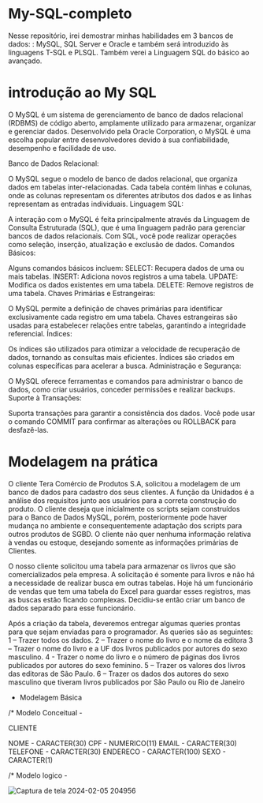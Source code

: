 # My-SQL-completo

Nesse repositório, irei demostrar minhas habilidades em 3 bancos de dados: : MySQL, SQL Server e Oracle e também será introduzido às linguagens T-SQL e PLSQL. Também verei a Linguagem SQL do básico ao avançado.

# introdução ao My SQL

O MySQL é um sistema de gerenciamento de banco de dados relacional (RDBMS) de código aberto, amplamente utilizado para armazenar, organizar e gerenciar dados. Desenvolvido pela Oracle Corporation, o MySQL é uma escolha popular entre desenvolvedores devido à sua confiabilidade, desempenho e facilidade de uso.

Banco de Dados Relacional:

O MySQL segue o modelo de banco de dados relacional, que organiza dados em tabelas inter-relacionadas.
Cada tabela contém linhas e colunas, onde as colunas representam os diferentes atributos dos dados e as linhas representam as entradas individuais.
Linguagem SQL:

A interação com o MySQL é feita principalmente através da Linguagem de Consulta Estruturada (SQL), que é uma linguagem padrão para gerenciar bancos de dados relacionais.
Com SQL, você pode realizar operações como seleção, inserção, atualização e exclusão de dados.
Comandos Básicos:

Alguns comandos básicos incluem:
SELECT: Recupera dados de uma ou mais tabelas.
INSERT: Adiciona novos registros a uma tabela.
UPDATE: Modifica os dados existentes em uma tabela.
DELETE: Remove registros de uma tabela.
Chaves Primárias e Estrangeiras:

O MySQL permite a definição de chaves primárias para identificar exclusivamente cada registro em uma tabela.
Chaves estrangeiras são usadas para estabelecer relações entre tabelas, garantindo a integridade referencial.
Índices:

Os índices são utilizados para otimizar a velocidade de recuperação de dados, tornando as consultas mais eficientes.
Índices são criados em colunas específicas para acelerar a busca.
Administração e Segurança:

O MySQL oferece ferramentas e comandos para administrar o banco de dados, como criar usuários, conceder permissões e realizar backups.
Suporte à Transações:

Suporta transações para garantir a consistência dos dados. Você pode usar o comando COMMIT para confirmar as alterações ou ROLLBACK para desfazê-las.

# Modelagem na prática

O cliente Tera Comércio de Produtos S.A, solicitou a modelagem de um banco de dados para cadastro dos seus clientes.
A função da Unidados é a análise dos requisitos junto aos usuários para a correta construção do produto. O cliente deseja que inicialmente os scripts sejam construídos para o Banco de Dados MySQL, porém, posteriormente pode haver mudança no ambiente e consequentemente adaptação dos scripts para outros produtos de SGBD.
O cliente não quer nenhuma informação relativa à vendas ou estoque, desejando somente as informações primárias de Clientes.

O nosso cliente solicitou uma tabela para armazenar os livros que são comercializados pela empresa. A solicitação é somente para livros e não há a necessidade de realizar busca em outras tabelas. Hoje há um funcionário de vendas que tem uma tabela do Excel para guardar esses registros, mas as buscas estão ficando complexas. Decidiu-se então criar um banco de dados separado para esse funcionário.

Após a criação da tabela, deveremos entregar algumas queries prontas para que sejam enviadas para o programador. As queries são as seguintes:
1 – Trazer todos os dados.
2 – Trazer o nome do livro e o nome da editora
3 – Trazer o nome do livro e a UF dos livros publicados por autores do sexo masculino.
4 - Trazer o nome do livro e o número de páginas dos livros publicados por autores do sexo feminino.
5 – Trazer os valores dos livros das editoras de São Paulo.
6 – Trazer os dados dos autores do sexo masculino que tiveram livros publicados por São Paulo ou Rio de Janeiro

* Modelagem Básica 

/* Modelo Conceitual - 

CLIENTE

NOME - CARACTER(30)
CPF - NUMERICO(11)
EMAIL - CARACTER(30)
TELEFONE - CARACTER(30)
ENDERECO - CARACTER(100)
SEXO - CARACTER(1)

/* Modelo logico - 

![Captura de tela 2024-02-05 204956](https://github.com/JulioMancini/Banco-de-Dados-e-SQL/assets/145502330/bd0ddf24-cca5-405e-b86d-dc4f452bb419)


